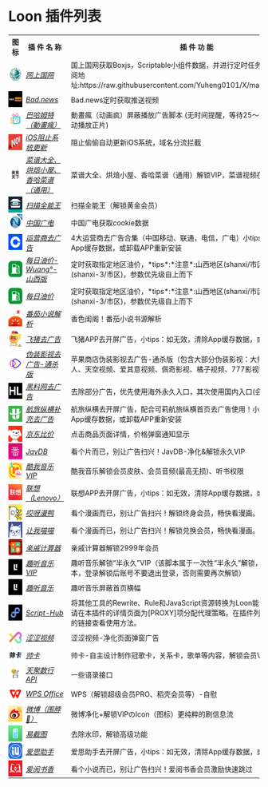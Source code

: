 # Loon 插件列表

<table>
<tr><th> 图  标 </th> <th> 插 件 名 称 </th> <th> 插 件 功 能 </th> </tr >
<tr><td style="padding: 0; text-align: center;">
  <img src="https://raw.githubusercontent.com/W126-L/Tool/main/IconSet/108px/Guoshangguowang.png" width="32" height="32">
</td><td><a href="https://raw.githubusercontent.com/W126-L/Tool/master/Plugin/95598.plugin"><em>网上国网</em></a></td><td>国上国网获取Boxjs，Scriptable小组件数据，并进行定时任务の推送。BoxJs订阅地址:https://raw.githubusercontent.com/Yuheng0101/X/main/Tasks/boxjs.json</td></tr><tr><td style="padding: 0; text-align: center;">
  <img src="https://raw.githubusercontent.com/W126-L/Tool/main/IconSet/108px/Bad_news.png" width="32" height="32">
</td><td><a href="https://raw.githubusercontent.com/W126-L/Tool/master/Plugin/Bad_news.plugin"><em>Bad.news</em></a></td><td>Bad.news定时获取推送视频</td></tr><tr><td style="padding: 0; text-align: center;">
  <img src="https://raw.githubusercontent.com/W126-L/Tool/main/IconSet/108px/Bahamut.png" width="32" height="32">
</td><td><a href="https://raw.githubusercontent.com/W126-L/Tool/master/Plugin/Bahamut.plugin"><em>巴哈姆特（動畫瘋）</em></a></td><td>動畫瘋（动画疯）屏蔽播放广告脚本 (无时间提醒，等待25～30S即可，黑屏完自动播放正片)</td></tr><tr><td style="padding: 0; text-align: center;">
  <img src="https://raw.githubusercontent.com/W126-L/Tool/main/IconSet/108px/NoUpdate.png" width="32" height="32">
</td><td><a href="https://raw.githubusercontent.com/W126-L/Tool/master/Plugin/BlockiOSUpdate.plugin"><em>iOS阻止系统更新</em></a></td><td>阻止偷偷自动更新iOS系统，域名分流拦截</td></tr><tr><td style="padding: 0; text-align: center;">
  <img src="https://raw.githubusercontent.com/W126-L/Tool/main/IconSet/108px/CaiPu.png" width="32" height="32">
</td><td><a href="https://raw.githubusercontent.com/W126-L/Tool/master/Plugin/CaiPu-3.plugin"><em>菜谱大全、烘焙小屋、香哈菜谱（通用）</em></a></td><td>菜谱大全、烘焙小屋、香哈菜谱（通用）解锁VIP，菜谱视频在线观看</td></tr><tr><td style="padding: 0; text-align: center;">
  <img src="https://raw.githubusercontent.com/W126-L/Tool/main/IconSet/108px/CamScanner.png" width="32" height="32">
</td><td><a href="https://raw.githubusercontent.com/W126-L/Tool/master/Plugin/CamScanner.plugin"><em>扫描全能王</em></a></td><td>扫描全能王（解锁黄金会员）</td></tr><tr><td style="padding: 0; text-align: center;">
  <img src="https://raw.githubusercontent.com/W126-L/Tool/main/IconSet/108px/China-Broadnet.png" width="32" height="32">
</td><td><a href="https://raw.githubusercontent.com/W126-L/Tool/master/Plugin/China-Broadnet.plugin"><em>中国广电</em></a></td><td>中国广电获取cookie数据</td></tr><tr><td style="padding: 0; text-align: center;">
  <img src="https://raw.githubusercontent.com/W126-L/Tool/main/IconSet/108px/China-Operator.png" width="32" height="32">
</td><td><a href="https://raw.githubusercontent.com/W126-L/Tool/master/Plugin/China-Operator.plugin"><em>运营商去广告</em></a></td><td>4大运营商去广告合集（中国移动、联通，电信，广电）小tips：如无效，清除App缓存数据，或卸载APP重新安装</td></tr><tr><td style="padding: 0; text-align: center;">
  <img src="https://raw.githubusercontent.com/W126-L/Tool/main/IconSet/108px/Youjia.png" width="32" height="32">
</td><td><a href="https://raw.githubusercontent.com/W126-L/Tool/master/Plugin/Daily-oil-Wuang.plugin"><em>每日油价-Wuang°-山西版</em></a></td><td>定时获取指定地区油价，*tips*:*注意*:山西地区(shanxi/市区)，陕西地区(shanxi-3/市区)，参数优先级自上而下</td></tr><tr><td style="padding: 0; text-align: center;">
  <img src="https://raw.githubusercontent.com/W126-L/Tool/main/IconSet/108px/Youjia.png" width="32" height="32">
</td><td><a href="https://raw.githubusercontent.com/W126-L/Tool/master/Plugin/Daily-oil.plugin"><em>每日油价</em></a></td><td>定时获取指定地区油价，*tips*:*注意*:山西地区(shanxi/市区)，陕西地区(shanxi-3/市区)，参数优先级自上而下</td></tr><tr><td style="padding: 0; text-align: center;">
  <img src="https://raw.githubusercontent.com/W126-L/Tool/main/IconSet/108px/FanQie.png" width="32" height="32">
</td><td><a href="https://raw.githubusercontent.com/W126-L/Tool/master/Plugin/FanQie.plugin"><em>番茄小说解析</em></a></td><td>香色闺阁！番茄小说书源解析</td></tr><tr><td style="padding: 0; text-align: center;">
  <img src="https://raw.githubusercontent.com/W126-L/Tool/main/IconSet/108px/Feizhu.png" width="32" height="32">
</td><td><a href="https://raw.githubusercontent.com/W126-L/Tool/master/Plugin/Feizhu.plugin"><em>飞猪去广告</em></a></td><td>飞猪APP去开屏广告，小tips：如无效，清除App缓存数据，或卸载APP重新安装</td></tr><tr><td style="padding: 0; text-align: center;">
  <img src="https://raw.githubusercontent.com/W126-L/Tool/main/IconSet/108px/FreeVideo.png" width="32" height="32">
</td><td><a href="https://raw.githubusercontent.com/W126-L/Tool/master/Plugin/FreeVideo-NoAds.plugin"><em>伪装影视去广告-通杀版</em></a></td><td>苹果商店伪装影视去广告-通杀版（包含大部分伪装影视：大师兄影视、追剧达人、天空视频、爱其意视频、佩奇影视、橘子视频、777影视等…）</td></tr><tr><td style="padding: 0; text-align: center;">
  <img src="https://raw.githubusercontent.com/W126-L/Tool/main/IconSet/108px/Heiliaowang.png" width="32" height="32">
</td><td><a href="https://raw.githubusercontent.com/W126-L/Tool/master/Plugin/HLW.plugin"><em>黑料网去广告</em></a></td><td>去除部分广告，优先使用海外永久入口，其次使用国内入口(会变动)，走代理</td></tr><tr><td style="padding: 0; text-align: center;">
  <img src="https://raw.githubusercontent.com/W126-L/Tool/main/IconSet/108px/Hanglvzongheng.png" width="32" height="32">
</td><td><a href="https://raw.githubusercontent.com/W126-L/Tool/master/Plugin/Hanglvzongheng.plugin"><em>航旅纵横补充去广告</em></a></td><td>航旅纵横去开屏广告，配合可莉航旅纵横首页去广告使用！小tips：如无效，清除App缓存数据，或卸载APP重新安装</td></tr><tr><td style="padding: 0; text-align: center;">
  <img src="https://raw.githubusercontent.com/W126-L/Tool/main/IconSet/108px/JD.png" width="32" height="32">
</td><td><a href="https://raw.githubusercontent.com/W126-L/Tool/master/Plugin/JD_price.plugin"><em>京东比价</em></a></td><td>点击商品页面详情，价格弹窗通知显示</td></tr><tr><td style="padding: 0; text-align: center;">
  <img src="https://raw.githubusercontent.com/W126-L/Tool/main/IconSet/108px/JavDB.png" width="32" height="32">
</td><td><a href="https://raw.githubusercontent.com/W126-L/Tool/master/Plugin/JavDB.plugin"><em>JavDB</em></a></td><td>看个片而已，别让广告扫兴！JavDB-净化&解锁永久VIP</td></tr><tr><td style="padding: 0; text-align: center;">
  <img src="https://raw.githubusercontent.com/W126-L/Tool/main/IconSet/108px/KuwoMusic-Pro.png" width="32" height="32">
</td><td><a href="https://raw.githubusercontent.com/W126-L/Tool/master/Plugin/KuwoMusic-VIP.plugin"><em>酷我音乐VIP</em></a></td><td>酷我音乐解锁会员皮肤、会员音频(最高无损)、听书权限</td></tr><tr><td style="padding: 0; text-align: center;">
  <img src="https://raw.githubusercontent.com/W126-L/Tool/main/IconSet/108px/Lenovo.png" width="32" height="32">
</td><td><a href="https://raw.githubusercontent.com/W126-L/Tool/master/Plugin/Lenovo.plugin"><em>联想（Lenovo）</em></a></td><td>联想APP去开屏广告，小tips：如无效，清除App缓存数据，或卸载APP重新安装</td></tr><tr><td style="padding: 0; text-align: center;">
  <img src="https://raw.githubusercontent.com/W126-L/Tool/main/IconSet/108px/ManYa.png" width="32" height="32">
</td><td><a href="https://raw.githubusercontent.com/W126-L/Tool/master/Plugin/ManYa.plugin"><em>哎呀漫鸭</em></a></td><td>看个漫画而已，别让广告扫兴！解锁终身会员，畅快看漫画。</td></tr><tr><td style="padding: 0; text-align: center;">
  <img src="https://raw.githubusercontent.com/W126-L/Tool/main/IconSet/108px/Miaomiao.png" width="32" height="32">
</td><td><a href="https://raw.githubusercontent.com/W126-L/Tool/master/Plugin/Miaomiao.plugin"><em>让我喵喵</em></a></td><td>看个漫画而已，别让广告扫兴！解锁兑换会员，畅快看漫画。</td></tr><tr><td style="padding: 0; text-align: center;">
  <img src="https://raw.githubusercontent.com/W126-L/Tool/main/IconSet/108px/Qinqijisuanqi.png" width="32" height="32">
</td><td><a href="https://raw.githubusercontent.com/W126-L/Tool/master/Plugin/Qqjsq.plugin"><em>亲戚计算器</em></a></td><td>亲戚计算器解锁2999年会员</td></tr><tr><td style="padding: 0; text-align: center;">
  <img src="https://raw.githubusercontent.com/W126-L/Tool/main/IconSet/108px/QutingMusic.png" width="32" height="32">
</td><td><a href="https://raw.githubusercontent.com/W126-L/Tool/master/Plugin/QutingMusic-VIP.plugin"><em>趣听音乐VIP</em></a></td><td>趣听音乐解锁“半永久”VIP（该脚本属于一次性“半永久”解锁，解锁完即可关闭脚本，登录解锁后账号不要退出登录，否则需要再次解锁）</td></tr><tr><td style="padding: 0; text-align: center;">
  <img src="https://raw.githubusercontent.com/W126-L/Tool/main/IconSet/108px/QutingMusic.png" width="32" height="32">
</td><td><a href="https://raw.githubusercontent.com/W126-L/Tool/master/Plugin/QutingMusic.plugin"><em>趣听音乐</em></a></td><td>趣听音乐屏蔽首页横幅</td></tr><tr><td style="padding: 0; text-align: center;">
  <img src="https://raw.githubusercontent.com/luestr/IconResource/main/Other_icon/120px/Script-Hub.png" width="32" height="32">
</td><td><a href="https://script.hub/"><em>Script-Hub</em></a></td><td>将其他工具的Rewrite、Rule和JavaScript资源转换为Loon能识别的格式，使用前请在本插件的详情页面为[PROXY]项分配代理策略。在插件列表中点击此插件上的链接查看使用方法。</td></tr><tr><td style="padding: 0; text-align: center;">
  <img src="https://raw.githubusercontent.com/W126-L/Tool/main/IconSet/108px/SeseVideo.png" width="32" height="32">
</td><td><a href="https://raw.githubusercontent.com/W126-L/Tool/master/Plugin/SeseVideo.plugin"><em>涩涩视频</em></a></td><td>涩涩视频-净化页面弹窗广告</td></tr><tr><td style="padding: 0; text-align: center;">
  <img src="https://raw.githubusercontent.com/W126-L/Tool/main/IconSet/108px/ShuaiKa.png" width="32" height="32">
</td><td><a href="https://raw.githubusercontent.com/W126-L/Tool/master/Plugin/ShuaiKa.plugin"><em>帅卡</em></a></td><td>帅卡-自主设计制作冠歌卡，关系卡，歌单等内容，解锁会员VIP</td></tr><tr><td style="padding: 0; text-align: center;">
  <img src="https://raw.githubusercontent.com/W126-L/Tool/main/IconSet/108px/Yan.png" width="32" height="32">
</td><td><a href="https://raw.githubusercontent.com/W126-L/Tool/master/Plugin/TianApi.plugin"><em>天聚数行API</em></a></td><td>一些语录接口</td></tr><tr><td style="padding: 0; text-align: center;">
  <img src="https://raw.githubusercontent.com/W126-L/Tool/main/IconSet/108px/WPS.png" width="32" height="32">
</td><td><a href="https://raw.githubusercontent.com/W126-L/Tool/master/Plugin/WPS.plugin"><em>WPS Office</em></a></td><td>WPS（解锁超级会员PRO、稻壳会员等）-自慰</td></tr><tr><td style="padding: 0; text-align: center;">
  <img src="https://raw.githubusercontent.com/W126-L/Tool/main/IconSet/108px/Weibo.png" width="32" height="32">
</td><td><a href="https://raw.githubusercontent.com/W126-L/Tool/master/Plugin/WeiBoVIP.plugin"><em>微博（围脖🧣）</em></a></td><td>微博净化+解锁VIPのIcon（图标）更纯粹的刷信息流</td></tr><tr><td style="padding: 0; text-align: center;">
  <img src="https://raw.githubusercontent.com/W126-L/Tool/main/IconSet/108px/Yijietu.png" width="32" height="32">
</td><td><a href="https://raw.githubusercontent.com/W126-L/Tool/master/Plugin/YiJieTu.plugin"><em>易截图</em></a></td><td>去除水印，解锁高级功能</td></tr><tr><td style="padding: 0; text-align: center;">
  <img src="https://raw.githubusercontent.com/W126-L/Tool/main/IconSet/108px/i4.png" width="32" height="32">
</td><td><a href="https://raw.githubusercontent.com/W126-L/Tool/master/Plugin/i4.plugin"><em>爱思助手</em></a></td><td>爱思助手去开屏广告，小tips：如无效，清除App缓存数据，或卸载APP重新安装</td></tr><tr><td style="padding: 0; text-align: center;">
  <img src="https://raw.githubusercontent.com/W126-L/Tool/main/IconSet/108px/iFreeTime-Fang.png" width="32" height="32">
</td><td><a href="https://raw.githubusercontent.com/W126-L/Tool/master/Plugin/iFreeTime.plugin"><em>爱阅书香</em></a></td><td>看个小说而已，别让广告扫兴！爱阅书香会员激励快速跳过</td></tr>
</table>